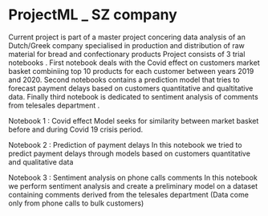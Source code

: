 # ProjectML _ SZ company
Current project is part of a master project concering data analysis of an Dutch/Greek company specialised in production and distribution of raw material for bread and confectionary products
Project consists of 3 trial notebooks . First notebook deals with the Covid effect on customers market basket combiniing top 10 products for each customer between years 2019 and 2020. Second notebooks contains a prediction model that tries to forecast payment delays based on customers quantitative and qualtitative data. Finally third notebook is dedicated to sentiment analysis of comments from telesales department .

Notebook 1 : Covid effect
Model seeks for similarity between market basket before and during Covid 19 crisis period. 

Notebook 2 : Prediction of payment delays
In this notebook we tried to predict payment delays through models based on customers quantitative and qualitative data

Notebook 3 : Sentiment analysis on phone calls comments
In this notebook we perform sentiment analysis and create a preliminary model  on a dataset containing comments derived from the telesales department (Data come only from phone calls to bulk customers) 





